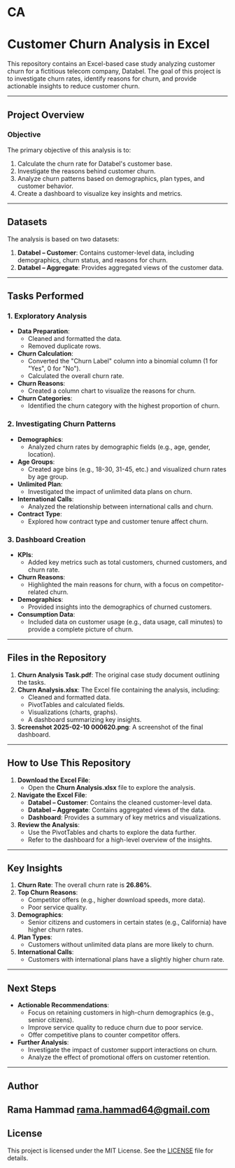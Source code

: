 # CA

# Customer Churn Analysis in Excel

This repository contains an Excel-based case study analyzing customer churn for a fictitious telecom company, Databel. The goal of this project is to investigate churn rates, identify reasons for churn, and provide actionable insights to reduce customer churn.

---

## **Project Overview**

### **Objective**
The primary objective of this analysis is to:
1. Calculate the churn rate for Databel's customer base.
2. Investigate the reasons behind customer churn.
3. Analyze churn patterns based on demographics, plan types, and customer behavior.
4. Create a dashboard to visualize key insights and metrics.

---

## **Datasets**
The analysis is based on two datasets:
1. **Databel – Customer**: Contains customer-level data, including demographics, churn status, and reasons for churn.
2. **Databel – Aggregate**: Provides aggregated views of the customer data.

---

## **Tasks Performed**

### **1. Exploratory Analysis**
- **Data Preparation**:
  - Cleaned and formatted the data.
  - Removed duplicate rows.
- **Churn Calculation**:
  - Converted the "Churn Label" column into a binomial column (1 for "Yes", 0 for "No").
  - Calculated the overall churn rate.
- **Churn Reasons**:
  - Created a column chart to visualize the reasons for churn.
- **Churn Categories**:
  - Identified the churn category with the highest proportion of churn.

### **2. Investigating Churn Patterns**
- **Demographics**:
  - Analyzed churn rates by demographic fields (e.g., age, gender, location).
- **Age Groups**:
  - Created age bins (e.g., 18-30, 31-45, etc.) and visualized churn rates by age group.
- **Unlimited Plan**:
  - Investigated the impact of unlimited data plans on churn.
- **International Calls**:
  - Analyzed the relationship between international calls and churn.
- **Contract Type**:
  - Explored how contract type and customer tenure affect churn.

### **3. Dashboard Creation**
- **KPIs**:
  - Added key metrics such as total customers, churned customers, and churn rate.
- **Churn Reasons**:
  - Highlighted the main reasons for churn, with a focus on competitor-related churn.
- **Demographics**:
  - Provided insights into the demographics of churned customers.
- **Consumption Data**:
  - Included data on customer usage (e.g., data usage, call minutes) to provide a complete picture of churn.

---

## **Files in the Repository**
1. **Churn Analysis Task.pdf**: The original case study document outlining the tasks.
2. **Churn Analysis.xlsx**: The Excel file containing the analysis, including:
   - Cleaned and formatted data.
   - PivotTables and calculated fields.
   - Visualizations (charts, graphs).
   - A dashboard summarizing key insights.
3. **Screenshot 2025-02-10 000620.png**: A screenshot of the final dashboard.

---

## **How to Use This Repository**
1. **Download the Excel File**:
   - Open the **Churn Analysis.xlsx** file to explore the analysis.
2. **Navigate the Excel File**:
   - **Databel – Customer**: Contains the cleaned customer-level data.
   - **Databel – Aggregate**: Contains aggregated views of the data.
   - **Dashboard**: Provides a summary of key metrics and visualizations.
3. **Review the Analysis**:
   - Use the PivotTables and charts to explore the data further.
   - Refer to the dashboard for a high-level overview of the insights.

---

## **Key Insights**
1. **Churn Rate**: The overall churn rate is **26.86%**.
2. **Top Churn Reasons**:
   - Competitor offers (e.g., higher download speeds, more data).
   - Poor service quality.
3. **Demographics**:
   - Senior citizens and customers in certain states (e.g., California) have higher churn rates.
4. **Plan Types**:
   - Customers without unlimited data plans are more likely to churn.
5. **International Calls**:
   - Customers with international plans have a slightly higher churn rate.

---

## **Next Steps**
- **Actionable Recommendations**:
  - Focus on retaining customers in high-churn demographics (e.g., senior citizens).
  - Improve service quality to reduce churn due to poor service.
  - Offer competitive plans to counter competitor offers.
- **Further Analysis**:
  - Investigate the impact of customer support interactions on churn.
  - Analyze the effect of promotional offers on customer retention.

---

## **Author**
Rama Hammad 
rama.hammad64@gmail.com
---

## **License**
This project is licensed under the MIT License. See the [LICENSE](LICENSE) file for details.
